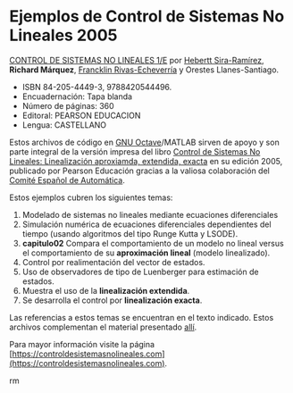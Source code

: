 # Ejemplos de Control de Sistemas No Lineales 2005

[CONTROL DE SISTEMAS NO LINEALES 1/E](https://controldesistemasnolineales.com) por [Hebertt Sira-Ramírez](https://scholar.google.com/citations?user=Oq6shRMAAAAJ&hl), **Richard Márquez**, [Francklin Rivas-Echeverría](https://www.linkedin.com/in/francklin-rivas-echeverria-514180144/) y Orestes Llanes-Santiago.

* ISBN 84-205-4449-3, 9788420544496. 
* Encuadernación: Tapa blanda
* Número de páginas: 360
* Editoral: PEARSON EDUCACION
* Lengua: CASTELLANO

Estos archivos de código en [GNU Octave](https://www.gnu.org/software/octave/)/MATLAB sirven de apoyo y son parte integral de la versión impresa del libro 
[Control de Sistemas No Lineales: Linealización aproxiamda, extendida, exacta](https://controldesistemasnolineales.com) 
en su edición 2005, publicado por Pearson Educación gracias a la valiosa colaboración del [Comité Español de Automática](https://www.ceautomatica.es/).

Estos ejemplos cubren los siguientes temas:

1. Modelado de sistemas no lineales mediante ecuaciones diferenciales
2. Simulación numérica de ecuaciones diferenciales dependientes del tiempo (usando algoritmos del tipo Runge Kutta y LSODE).
3. **capitulo02** Compara el comportamiento de un modelo no lineal versus el comportamiento de su **aproximación lineal** (modelo linealizado).
4. Control por realimentación del vector de estados.
5. Uso de observadores de tipo de Luenberger para estimación de estados.
6. Muestra el uso de la **linealización extendida**.
7. Se desarrolla el control por **linealización exacta**.

Las referencias a estos temas se encuentran en el texto indicado. Estos archivos complementan el material presentado [allí](https://controldesistemasnolineales.com).

Para mayor información visite la página [https://controldesistemasnolineales.com](https://controldesistemasnolineales.com).

rm

